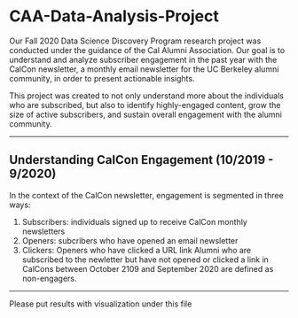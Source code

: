 # CAA-Data-Analysis-Project

Our Fall 2020 Data Science Discovery Program research project was conducted under the guidance of the Cal Alumni Association. Our goal is to understand and analyze subscriber engagement in the past year with the CalCon newsletter, a monthly email newsletter for the UC Berkeley alumni community, in order to present actionable insights.

This project was created to not only understand more about the individuals who are subscribed, but also to identify highly-engaged content, grow the size of active subscribers, and sustain overall engagement with the alumni community.

----

## Understanding CalCon Engagement (10/2019 - 9/2020)

In the context of the CalCon newsletter, engagement is segmented in three ways:
1. Subscribers: individuals signed up to receive CalCon monthly newsletters
2. Openers: subcribers who have opened an email newsletter
3. Clickers: Openers who have clicked a URL link
Alumni who are subscribed to the newletter but have not opened or clicked a link in CalCons between October 2109 and September 2020 are defined as non-engagers.








---

Please put results with visualization under this file

